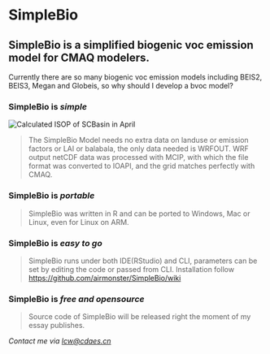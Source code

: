 # SimpleBio
## SimpleBio is a simplified biogenic voc emission model for CMAQ modelers.  
Currently there are so many biogenic voc emission models including BEIS2, BEIS3, Megan and Globeis, so why should I develop a bvoc model?
### SimpleBio is *simple*
![Calculated ISOP of SCBasin in April](https://github.com/airmonster/SimpleBio/blob/master/SIMPLEBIO_ISOP_monthly_sum.svg)  


>The SimpleBio Model needs no extra data on landuse or emission factors or LAI or balabala, the only data needed is WRFOUT.
>WRF output netCDF data was processed with MCIP, with which the file format was converted to IOAPI, and the grid matches perfectly with CMAQ.

### SimpleBio is *portable*
>SimpleBio was written in R and can be ported to Windows, Mac or Linux, even for Linux on ARM.

### SimpleBio is *easy to go*
>SimpleBio runs under both IDE(RStudio) and CLI, parameters can be set by editing the code or passed from CLI.
>Installation follow https://github.com/airmonster/SimpleBio/wiki

### SimpleBio is *free and opensource*
>Source code of SimpleBio will be released right the moment of my essay publishes.  
  
*Contact me via lcw@cdaes.cn*
